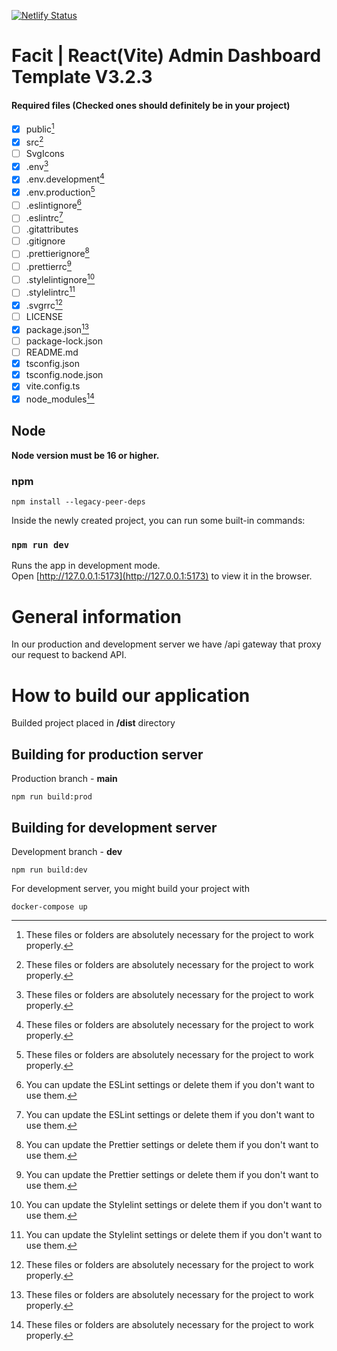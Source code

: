 [![Netlify Status](https://api.netlify.com/api/v1/badges/6e59d593-32c9-4a43-a4fb-e1cfa9fdfeb7/deploy-status)](https://app.netlify.com/sites/facit-master/deploys)

# Facit | React(Vite) Admin Dashboard Template V3.2.3

#### Required files (Checked ones should definitely be in your project)

-   [x] public[^1]
-   [x] src[^1]
-   [ ] SvgIcons
-   [x] .env[^1]
-   [x] .env.development[^1]
-   [x] .env.production[^1]
-   [ ] .eslintignore[^2]
-   [ ] .eslintrc[^2]
-   [ ] .gitattributes
-   [ ] .gitignore
-   [ ] .prettierignore[^3]
-   [ ] .prettierrc[^3]
-   [ ] .stylelintignore[^4]
-   [ ] .stylelintrc[^4]
-   [x] .svgrrc[^1]
-   [ ] LICENSE
-   [x] package.json[^1]
-   [ ] package-lock.json
-   [ ] README.md
-   [x] tsconfig.json
-   [x] tsconfig.node.json
-   [x] vite.config.ts
-   [x] node_modules[^1]

[^1]: These files or folders are absolutely necessary for the project to work properly.
[^2]: You can update the ESLint settings or delete them if you don't want to use them.
[^3]: You can update the Prettier settings or delete them if you don't want to use them.
[^4]: You can update the Stylelint settings or delete them if you don't want to use them.

## Node

**Node version must be 16 or higher.**

### npm

`npm install --legacy-peer-deps`

Inside the newly created project, you can run some built-in commands:

### `npm run dev`

Runs the app in development mode.<br>
Open [http://127.0.0.1:5173](http://127.0.0.1:5173) to view it in the browser.

# General information

In our production and development server we have /api gateway that proxy our request to backend API.

# How to build our application

Builded project placed in **/dist** directory

## Building for production server

Production branch - **main**

`npm run build:prod`

## Building for development server

Development branch - **dev**

`npm run build:dev`

For development server, you might build your project with

`docker-compose up`
